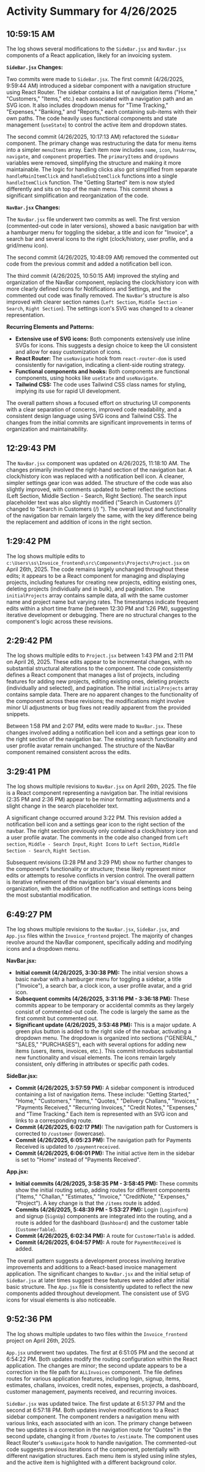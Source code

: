 # Activity Summary for 4/26/2025

## 10:59:15 AM
The log shows several modifications to the `SideBar.jsx` and `NavBar.jsx` components of a React application, likely for an invoicing system.

**`SideBar.jsx` Changes:**

Two commits were made to `SideBar.jsx`. The first commit (4/26/2025, 9:59:44 AM)  introduced a sidebar component with a navigation structure using React Router.  The sidebar contains a list of navigation items ("Home," "Customers," "Items," etc.) each associated with a navigation path and an SVG icon. It also includes dropdown menus for "Time Tracking," "Expenses," "Banking," and "Reports," each containing sub-items with their own paths.  The code heavily uses functional components and state management (`useState`) to control the active item and dropdown states.

The second commit (4/26/2025, 10:17:13 AM) refactored the `SideBar` component.  The primary change was restructuring the data for menu items into a simpler `menuItems` array.  Each item now includes `name`, `icon`, `hasArrow`, `navigate`, and `component` properties.  The `primaryItems` and `dropdowns` variables were removed, simplifying the structure and making it more maintainable.  The logic for handling clicks also got simplified from separate `handleMainItemClick` and `handleSubItemClick` functions into a single `handleItemClick` function.  The "Getting Started" item is now styled differently and sits on top of the main menu.  This commit shows a significant simplification and reorganization of the code.


**`NavBar.jsx` Changes:**

The `NavBar.jsx` file underwent two commits as well. The first version (commented-out code in later versions), showed a basic navigation bar with a hamburger menu for toggling the sidebar, a title and icon for "Invoice", a search bar and several icons to the right (clock/history, user profile, and a grid/menu icon).

The second commit (4/26/2025, 10:48:09 AM) removed the commented out code from the previous commit and added a notification bell icon.

The third commit (4/26/2025, 10:50:15 AM) improved the styling and organization of the NavBar component, replacing the clock/history icon with more clearly defined icons for Notifications and Settings, and the commented out code was finally removed. The `NavBar`'s structure is also improved with clearer section names (`Left Section`, `Middle Section - Search`, `Right Section`).  The settings icon's SVG was changed to a cleaner representation.


**Recurring Elements and Patterns:**

* **Extensive use of SVG icons:** Both components extensively use inline SVGs for icons.  This suggests a design choice to keep the UI consistent and allow for easy customization of icons.
* **React Router:**  The `useNavigate` hook from `react-router-dom` is used consistently for navigation, indicating a client-side routing strategy.
* **Functional components and hooks:** Both components are functional components, using hooks like `useState` and `useNavigate`.
* **Tailwind CSS:** The code uses Tailwind CSS class names for styling, implying its use for rapid UI development.

The overall pattern shows a focused effort on structuring UI components with a clear separation of concerns, improved code readability, and a consistent design language using SVG icons and Tailwind CSS.  The changes from the initial commits are significant improvements in terms of organization and maintainability.


## 12:29:43 PM
The `NavBar.jsx` component was updated on 4/26/2025, 11:18:10 AM.  The changes primarily involved the right-hand section of the navigation bar.  A clock/history icon was replaced with a notification bell icon. A cleaner, simpler settings gear icon was added. The structure of the code was also slightly improved, with comments updated to better reflect the sections (Left Section, Middle Section - Search, Right Section).  The search input placeholder text was also slightly modified ("Search in Customers (/)" changed to "Search in Customers (/) ").  The overall layout and functionality of the navigation bar remain largely the same, with the key difference being the replacement and addition of icons in the right section.


## 1:29:42 PM
The log shows multiple edits to `c:\Users\ss\Invoice_frontend\src\Components\Projects\Project.jsx` on April 26th, 2025.  The code remains largely unchanged throughout these edits; it appears to be a React component for managing and displaying projects, including features for creating new projects, editing existing ones, deleting projects (individually and in bulk), and pagination.  The `initialProjects` array contains sample data, all with the same customer name and project name but varying rates.  The timestamps indicate frequent edits within a short time frame (between 12:30 PM and 1:26 PM), suggesting iterative development or debugging.  There are no structural changes to the component's logic across these revisions.


## 2:29:42 PM
The log shows multiple edits to `Project.jsx` between 1:43 PM and 2:11 PM on April 26, 2025.  These edits appear to be incremental changes, with no substantial structural alterations to the component.  The code consistently defines a React component that manages a list of projects, including features for adding new projects, editing existing ones, deleting projects (individually and selected), and pagination. The initial `initialProjects` array contains sample data.  There are no apparent changes to the functionality of the component across these revisions; the modifications might involve minor UI adjustments or bug fixes not readily apparent from the provided snippets.

Between 1:58 PM and 2:07 PM, edits were made to `NavBar.jsx`.  These changes involved adding a notification bell icon and a settings gear icon to the right section of the navigation bar.  The existing search functionality and user profile avatar remain unchanged.  The structure of the NavBar component remained consistent across the edits.


## 3:29:41 PM
The log shows multiple revisions to `NavBar.jsx` on April 26th, 2025.  The file is a React component representing a navigation bar.  The initial revisions (2:35 PM and 2:36 PM)  appear to be minor formatting adjustments and a slight change in the search placeholder text.

A significant change occurred around 3:22 PM.  This revision added a notification bell icon and a settings gear icon to the right section of the navbar.  The right section previously only contained a clock/history icon and a user profile avatar. The  comments in the code also changed from  `Left section`, `Middle - Search Input`, `Right Icons` to `Left Section`, `Middle Section - Search`, `Right Section`.


Subsequent revisions (3:28 PM and 3:29 PM) show no further changes to the component's functionality or structure; these likely represent minor edits or attempts to resolve conflicts in version control. The overall pattern is iterative refinement of the navigation bar's visual elements and organization, with the addition of the notification and settings icons being the most substantial modification.


## 6:49:27 PM
The log shows multiple revisions to the `NavBar.jsx`, `SideBar.jsx`, and `App.jsx` files within the `Invoice_frontend` project.  The majority of changes revolve around the NavBar component, specifically adding and modifying icons and a dropdown menu.

**NavBar.jsx:**

* **Initial commit (4/26/2025, 3:30:38 PM):**  The initial version shows a basic navbar with a hamburger menu for toggling a sidebar, a title ("Invoice"), a search bar, a clock icon, a user profile avatar, and a grid icon.
* **Subsequent commits (4/26/2025, 3:31:16 PM - 3:36:18 PM):** These commits appear to be temporary or accidental commits as they largely consist of commented-out code.  The code is largely the same as the first commit but commented out.
* **Significant update (4/26/2025, 3:53:48 PM):** This is a major update. A green plus button is added to the right side of the navbar, activating a dropdown menu. The dropdown is organized into sections ("GENERAL," "SALES," "PURCHASES"), each with several options for adding new items (users, items, invoices, etc.). This commit introduces substantial new functionality and visual elements.  The icons remain largely consistent, only differing in attributes or specific path codes.

**SideBar.jsx:**

* **Commit (4/26/2025, 3:57:59 PM):**  A sidebar component is introduced containing a list of navigation items. These include: "Getting Started," "Home," "Customers," "Items," "Quotes," "Delivery Challans," "Invoices," "Payments Received," "Recurring Invoices," "Credit Notes," "Expenses," and "Time Tracking." Each item is represented with an SVG icon and links to a corresponding route.
* **Commit (4/26/2025, 6:02:17 PM):**  The navigation path for Customers is corrected to `/customer` (lowercase).
* **Commit (4/26/2025, 6:05:23 PM):**  The navigation path for Payments Received is updated to `/paymentreceived`.
* **Commit (4/26/2025, 6:06:01 PM):** The initial active item in the sidebar is set to "Home" instead of "Payments Received".


**App.jsx:**

* **Initial commits (4/26/2025, 3:58:35 PM - 3:58:45 PM):** These commits show the initial routing setup, adding routes for different components ("Items," "Challan," "Estimates," "Invoice," "CreditNote," "Expenses," "Project").  A key change is that the `/items` route is added.
* **Commits (4/26/2025, 5:48:39 PM - 5:53:27 PM):**  Login (`LoginForm`) and signup (`SignUp`) components are integrated into the routing, and a route is added for the dashboard (`Dashboard`) and the customer table (`CustomerTable`).
* **Commit (4/26/2025, 6:02:34 PM):** A route for `CustomerTable` is added.
* **Commit (4/26/2025, 6:04:57 PM):**  A route for `PaymentReceived` is added.

The overall pattern suggests a development process involving iterative improvements and additions to a React-based invoice management application.  The significant changes to `NavBar.jsx` and the initial setup of `SideBar.jsx` at later times suggest these features were added after initial basic structure. The `App.jsx` file is consistently updated to reflect the new components added throughout development.  The consistent use of SVG icons for visual elements is also noticeable.


## 9:52:36 PM
The log shows multiple updates to two files within the `Invoice_frontend` project on April 26th, 2025.

`App.jsx` underwent two updates.  The first at 6:51:05 PM and the second at 6:54:22 PM.  Both updates modify the routing configuration within the React application.  The changes are minor; the second update appears to be a correction in the file path for `ALLInvoices` component.  The file defines routes for various application features, including login, signup, items, estimates, challans, invoices, credit notes, expenses, projects, a dashboard, customer management, payments received, and recurring invoices.

`SideBar.jsx` was updated twice. The first update at 6:51:37 PM and the second at 6:57:18 PM.  Both updates involve modifications to a React sidebar component. The component renders a navigation menu with various links, each associated with an icon. The primary change between the two updates is a correction in the navigation route for "Quotes" in the second update, changing it from `/Quotes` to `/estimate`.  The component uses React Router's `useNavigate` hook to handle navigation.  The commented-out code suggests previous iterations of the component, potentially with different navigation structures.  Each menu item is styled using inline styles, and the active item is highlighted with a different background color.
